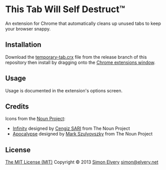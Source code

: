 This Tab Will Self Destruct™
============================

An extension for Chrome that automatically cleans up unused tabs to keep your 
browser snappy.

Installation
------------
Download the [temporary-tab.crx](https://github.com/drzax/chrome-temporary-tabs/blob/release/temporary-tab.crx?raw=true) file from the release 
branch of this repository then install by dragging onto the [Chrome extensions window](http://support.google.com/chrome/bin/answer.py?hl=en&answer=187443).

Usage
-----
Usage is documented in the extension's options screen.
	
Credits
-------
Icons from the [Noun Project](http://thenounproject.com/): 
- [Infinity](http://thenounproject.com/noun/infinity/#icon-No9992) designed by [Cengiz SARI](http://thenounproject.com/cengizsari) from The Noun Project
- [Apocalypse](http://thenounproject.com/noun/apocalypse/#icon-No9383) designed by [Mark Szulyovszky](http://thenounproject.com/markszulyovszky) from The Noun Project

License
-------
[The MIT License (MIT)](http://drzax.mit-license.org/)
Copyright © 2013 [Simon Elvery](http://elvery.net) <simon@elvery.net>
